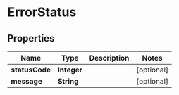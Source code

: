 
# ErrorStatus

## Properties
Name | Type | Description | Notes
------------ | ------------- | ------------- | -------------
**statusCode** | **Integer** |  |  [optional]
**message** | **String** |  |  [optional]




